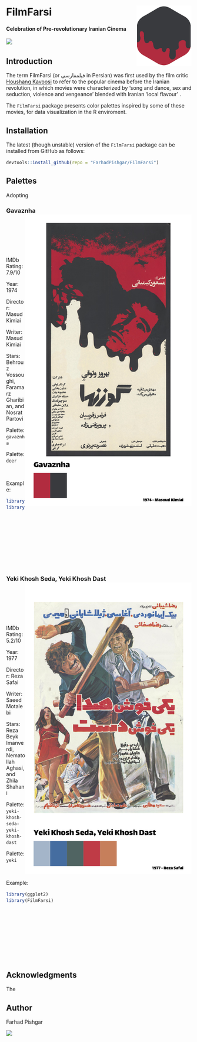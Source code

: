 # FilmFarsi <img src="man/figure/logo.png" align="right" width="150" />

<!-- badges: start -->
#### Celebration of Pre-revolutionary Iranian Cinema
<!-- badges: end -->

[![](https://img.shields.io/badge/github%20version-0.0.1-success.svg?color=orange&style=for-the-badge)](https://github.com/FarhadPishgar/FilmFarsi)

## Introduction

The term FilmFarsi (or فیلمفارسی in Persian) was first used by the film critic [Houshang Kavoosi](https://fa.wikipedia.org/wiki/هوشنگ_کاووسی) to refer to the popular cinema before the Iranian revolution, in which movies were characterized by ‘song and dance, sex and seduction, violence and vengeance’ blended with Iranian ‘local flavour’ .

The `FilmFarsi` package presents color palettes inspired by some of these movies, for data visualization in the R enviroment.

## Installation

The latest (though unstable) version of the `FilmFarsi` package can be installed from GitHub as follows:

``` r
devtools::install_github(repo = "FarhadPishgar/FilmFarsi")
```

## Palettes

Adopting

### Gavaznha <img src="man/figure/palettes/gavaznha.png" align="right" width="452" />

<br><br><br><br><br>

IMDb Rating: 7.9/10

Year: 1974

Director: Masud Kimiai

Writer: Masud Kimiai

Stars: Behrouz Vossoughi, Faramarz Gharibian, and Nosrat Partovi

Palette: `gavaznha`

Palette: `deer`

<br>

Example:

``` r
library(ggplot2)
library(FilmFarsi)











```

### Yeki Khosh Seda, Yeki Khosh Dast <img src="man/figure/palettes/yeki%20khosh%20seda%2C%20yeki%20khosh%20dast.png" align="right" width="452" />

<br><br><br><br><br>

IMDb Rating: 5.2/10

Year: 1977

Director: Reza Safai

Writer: Saeed Motalebi

Stars: Reza Beyk Imanverdi, Nematollah Aghasi, and Zhila Shahani

Palette: `yeki-khosh-seda-yeki-khosh-dast`

Palette: `yeki`

<br>

Example:

``` r
library(ggplot2)
library(FilmFarsi)











```


## Acknowledgments
The

## Author
Farhad Pishgar

[![](https://img.shields.io/twitter/follow/FarhadPishgar.svg?color=orange&style=for-the-badge)](https://twitter.com/FarhadPishgar)
